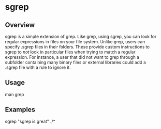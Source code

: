 sgrep
==================

Overview
------------------
sgrep is a simple extension of grep.  Like grep, using sgrep, you can
look for regular expressions in files on your file system.  Unlike
grep, users can specify .sgrep files in their folders.  These provide
custom instructions to sgrep to *not* look in particular files when
trying to match a regular expression.  For instance, a user that did
not want to grep through a subfolder containing many binary files or
external libraries could add a .sgrep file with a rule to ignore it.

Usage
------------------
man grep

Examples
------------------
sgrep "sgrep is great" ./*
